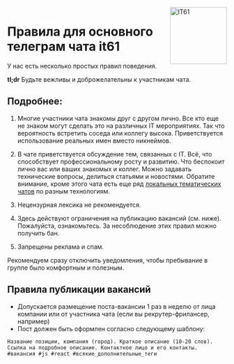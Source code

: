 <a href="https://it61.info/">
    <img align="right" alt="IT61" title="Ростовское IT-сообщество" src="https://i.imgur.com/CMmIBBu.png" width="130">
</a>

# Правила для основного телеграм чата it61
У нас есть несколько простых правил поведения. 

**tl;dr** Будьте вежливы и доброжелательны к участникам чата.

## Подробнее:
1. Многие участники чата знакомы друг с другом лично. Все кто еще не знаком могут сделать это на различных IT мероприятиях. Так что вероятность встретить соседа или коллегу высока. Приветствуется использование реальных имен вместо никнеймов. 

2. В чате приветствуется обсуждение тем, связанных с IT. Всё, что способствует профессиональному росту и развитию. Что беспокоит лично вас или ваших знакомых и коллег. Можно задавать технические вопросы, делиться статьями и новостями. Обратите внимание, кроме этого чата есть еще ряд [локальных тематических чатов](../master/tg_chats.md) по разным технологиям. 

3. Нецензурная лексика не рекомендуется.

4. Здесь действуют ограничения на публикацию вакансий (см. ниже). Пожалуйста, ознакомьтесь. За несоблюдение этих правил можно получить бан.

5. Запрещены реклама и спам. 

Рекомендуем сразу отключить уведомления, чтобы пребывание в группе было комфортным и полезным.

## Правила публикации вакансий

- Допускается размещение поста-вакансии 1 раз в неделю от лица компании или от участника чата (если вы рекрутер-фрилансер, например)
- Пост должен быть оформлен согласно следующему шаблону:

```
Название позиции, компания (город). Краткое описание (10-20 слов). Ссылка на подробное описание. Контактное лицо и его контакты.
#вакансия #js #react #всякие_дополнительные_теги
```
